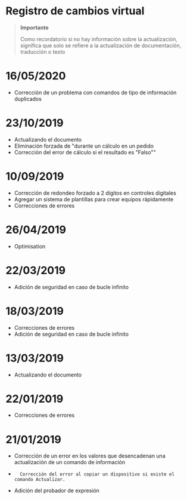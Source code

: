 # Registro de cambios virtual

>**Importante**
>
>Como recordatorio si no hay información sobre la actualización, significa que solo se refiere a la actualización de documentación, traducción o texto

# 16/05/2020

- Corrección de un problema con comandos de tipo de información duplicados

# 23/10/2019

- Actualizando el documento
- Eliminación forzada de "durante un cálculo en un pedido
- Corrección del error de cálculo si el resultado es "Falso""

# 10/09/2019

- Corrección de redondeo forzado a 2 dígitos en controles digitales
- Agregar un sistema de plantillas para crear equipos rápidamente
- Correcciones de errores

# 26/04/2019

- Optimisation

# 22/03/2019

- Adición de seguridad en caso de bucle infinito

# 18/03/2019

- Correcciones de errores
- Adición de seguridad en caso de bucle infinito

# 13/03/2019

- Actualizando el documento

# 22/01/2019

-   Correcciones de errores

# 21/01/2019

-   Corrección de un error en los valores que desencadenan una actualización de un comando de información
-		Corrección del error al copiar un dispositivo si existe el comando Actualizar.
-   Adición del probador de expresión
